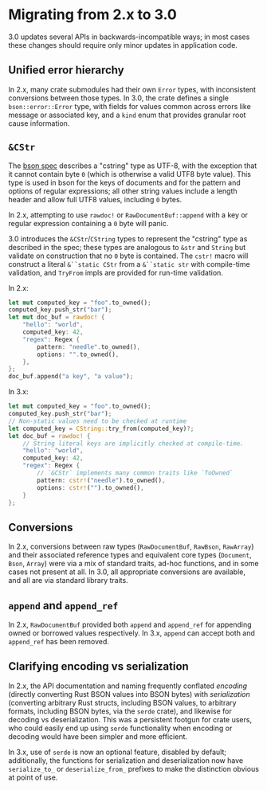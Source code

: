 # Migrating from 2.x to 3.0
3.0 updates several APIs in backwards-incompatible ways; in most cases these changes should require only minor updates in application code.

## Unified error hierarchy
In 2.x, many crate submodules had their own `Error` types, with inconsistent conversions between those types.  In 3.0, the crate defines a single `bson::error::Error` type, with fields for values common across errors like message or associated key, and a `kind` enum that provides granular root cause information.

## `&CStr`
The [bson spec](https://bsonspec.org/spec.html) describes a "cstring" type as UTF-8, with the exception that it cannot contain byte `0` (which is otherwise a valid UTF8 byte value).  This type is used in bson for the keys of documents and for the pattern and options of regular expressions; all other string values include a length header and allow full UTF8 values, including `0` bytes.

In 2.x, attempting to use `rawdoc!` or `RawDocumentBuf::append` with a key or regular expression containing a `0` byte will panic.

3.0 introduces the `&CStr`/`CString` types to represent the "cstring" type as described in the spec; these types are analogous to `&str` and `String` but validate on construction that no `0` byte is contained.  The `cstr!` macro will construct a literal `&``static CStr` from a `&``static str` with compile-time validation, and `TryFrom` impls are provided for run-time validation.

In 2.x:
```rust
let mut computed_key = "foo".to_owned();
computed_key.push_str("bar");
let mut doc_buf = rawdoc! {
    "hello": "world",
    computed_key: 42,
    "regex": Regex {
        pattern: "needle".to_owned(),
        options: "".to_owned(),
    },
};
doc_buf.append("a key", "a value");
```

In 3.x:
```rust
let mut computed_key = "foo".to_owned();
computed_key.push_str("bar");
// Non-static values need to be checked at runtime
let computed_key = CString::try_from(computed_key)?;
let doc_buf = rawdoc! {
    // String literal keys are implicitly checked at compile-time.
    "hello": "world",
    computed_key: 42,
    "regex": Regex {
        // `&CStr` implements many common traits like `ToOwned`
        pattern: cstr!("needle").to_owned(),
        options: cstr!("").to_owned(),
    }
};
```

## Conversions

In 2.x, conversions between raw types (`RawDocumentBuf`, `RawBson`, `RawArray`) and their associated reference types and equivalent core types (`Document`, `Bson`, `Array`) were via a mix of standard traits, ad-hoc functions, and in some cases not present at all.  In 3.0, all appropriate conversions are available, and all are via standard library traits.

## `append` and `append_ref`

In 2.x, `RawDocumentBuf` provided both `append` and `append_ref` for appending owned or borrowed values respectively.  In 3.x, `append` can accept both and `append_ref` has been removed.

## Clarifying encoding vs serialization

In 2.x, the API documentation and naming frequently conflated _encoding_ (directly converting Rust BSON values into BSON bytes) with _serialization_ (converting arbitrary Rust structs, including BSON values, to arbitrary formats, including BSON bytes, via the `serde` crate), and likewise for decoding vs deserialization.  This was a persistent footgun for crate users, who could easily end up using `serde` functionality when encoding or decoding would have been simpler and more efficient.

In 3.x, use of `serde` is now an optional feature, disabled by default; additionally, the functions for serialization and deserialization now have `serialize_to_` or `deserialize_from_` prefixes to make the distinction obvious at point of use.